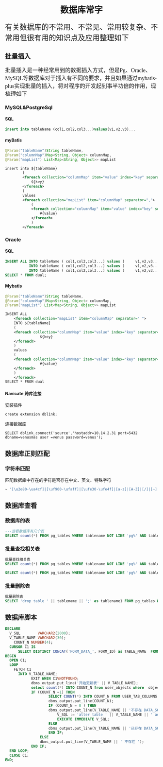 <h1 align = "center" >数据库常字</h1>
<font face="华文行楷" size="5">有关数据库的不常用、不常见、常用较复杂、不常用但很有用的知识点及应用整理如下</font>

## 批量插入

<font face="华文行楷" size="4">批量插入是一种经常用到的数据插入方式，但是Pg、Oracle、MySQL等数据库对于插入有不同的要求，并且如果通过mybatis-plus实现批量的插入，将对程序的开发起到事半功倍的作用，现梳理如下</font>

### MySQL&PostgreSql

#### SQL

```sql
insert into tableName (col1,col2,col3...)values(v1,v2,v3)...
```

#### myBatis

```java
@Param("tableName")String tableName,
@Param("columnMap")Map<String, Object> columnMap,
@Param("mapList") List<Map<String, Object>> mapList
```

```xml
insert into ${tableName}
		(
		<foreach collection="columnMap" item="value" index="key" separator=",">
			${key}
		</foreach>
		)
		values
		<foreach collection="mapList" item="columnMap" separator=",">
			(
			<foreach collection="columnMap" item="value" index="key" separator=",">
				#{value}
			</foreach>
			)
		</foreach>
```

### Oracle

#### SQL

```sql
INSERT ALL INTO tableName ( col1,col2,col3...) values (     v1,v2,v3...)   
           INTO tableName ( col1,col2,col3...) values (     v1,v2,v3...)   
           INTO tableName ( col1,col2,col3...) values (     v1,v2,v3...)   
SELECT * FROM dual;
```

#### Mybatis

```java
@Param("tableName")String tableName,
@Param("columnMap")Map<String, Object> columnMap,
@Param("mapList") List<Map<String, Object>> mapList
```

```xml
INSERT ALL
	<foreach collection="mapList" item="columnMap" separator=" ">
	INTO ${tableName}
	(
	<foreach collection="columnMap" item="value" index="key" separator=",">
				${key}
	</foreach>
	)
	values
	(
	<foreach collection="columnMap" item="value" index="key" separator=",">
				#{value}
	</foreach>
	)
	</foreach>
SELECT * FROM dual
```

#### Navicate 跨库连接

安装插件

```
create extension dblink;
```

连接数据库

```
SELECT dblink_connect('source','hostaddr=10.14.2.31 port=5432 dbname=venusmas user =venus password=venus');
```

## 数据库正则匹配

### 字符串匹配

匹配数据库中存在的字符是否存在中文、英文、特殊字符

```sql
~ '[\u2e80-\ua4cf]|[\uf900-\ufaff]|[\ufe30-\ufe4f]|[a-z]|[A-Z]|[/]|[~]'
```

## 数据库查看

### 数据库的表

```sql
---查看数据库有几个表
SELECT count(*) FROM pg_tables WHERE tablename NOT LIKE 'pg%' AND tablename NOT LIKE 'sql_%' ORDER  BY  tablename;
```

### 批量查找相关表

```sql
批量查找相关表
SELECT count(*) FROM pg_tables WHERE tablename NOT LIKE 'pg%' AND tablename NOT LIKE 'sql_%' ORDER  BY  tablename;

SELECT count(*) FROM pg_tables WHERE tablename NOT LIKE 'pg%' AND tablename NOT LIKE 'sql_%' AND tablename NOT LIKE 'form_data_%' ORDER  BY  tablename;
```

### 批量删除表

```sql
批量删除表
SELECT 'drop table ' || tablename || ';' as tablename1 FROM pg_tables WHERE tablename NOT LIKE'pg%' AND tablename NOT LIKE'sql_%' AND tablename NOT LIKE'form_data_%' ORDER BY tablename;
```

## 数据库脚本

```sql
DECLARE
  V_SQL        VARCHAR2(2000);
  V_TABLE_NAME VARCHAR2(30);
	COUNT_N NUMBER(4);
  CURSOR C1 IS
      SELECT DISTINCT CONCAT('FORM_DATA_', FORM_ID) as TABLE_NAME  FROM (SELECT FORM_ID FROM TZ WHERE FORM_ID is not NULL) ;
BEGIN
  OPEN C1;
  LOOP
    FETCH C1
      INTO V_TABLE_NAME;
			EXIT WHEN C1%NOTFOUND;
			dbms_output.put_line('开始更新表' || V_TABLE_NAME);
			select count(*) INTO COUNT_N from user_objects where  object_name = V_TABLE_NAME;
			IF (COUNT_N =1) THEN
					SELECT COUNT(*) INTO COUNT_N FROM USER_TAB_COLUMNS WHERE UPPER(TABLE_NAME)= V_TABLE_NAME AND COLUMN_NAME = 'DATA_SOURCE';
					dbms_output.put_line(COUNT_N);
					IF (COUNT_N = 0 ) THEN
					dbms_output.put_line(V_TABLE_NAME || '不存在 DATA_SOURCE 字段 开始新增');
						V_SQL := 'alter table ' || V_TABLE_NAME || ' add DATA_SOURCE NUMBER(4,0)';
						EXECUTE IMMEDIATE V_SQL;
					ELSE
					dbms_output.put_line(V_TABLE_NAME || '已存在 DATA_SOURCE 字段 ');
					END IF;
				ELSE
				dbms_output.put_line(V_TABLE_NAME || ' 不存在 ');
			END IF;
  END LOOP; 
  CLOSE C1;
END;

```

